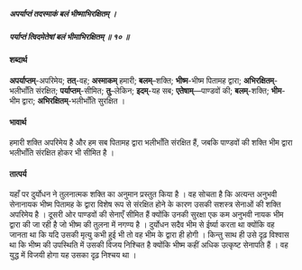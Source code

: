 ##### अपर्याप्तं तदस्माकं बलं भीष्माभिरक्षितम् ।
##### पर्याप्तं त्विदमेतेषां बलं भीमाभिरक्षितम् ॥ १० ॥

#### शब्दार्थ

**अपर्याप्तम्**-अपरिमेय; **तत्**-वह; **अस्माकम्** हमारी; **बलम्**–शक्ति; **भीष्म**-भीष्म पितामह द्वारा; **अभिरक्षितम्**-भलीभाँति संरक्षित; **पर्याप्तम्**-सीमित; **तु**–लेकिन; **इदम्**-यह सब; **एतेषाम्**—पाण्डवों की; **बलम्**-शक्ति; **भीम**-भीम द्वारा; **अभिरक्षितम्**-भलीभाँति सुरक्षित ।

#### भावार्थ

हमारी शक्ति अपरिमेय है और हम सब पितामह द्वारा भलीभाँति संरक्षित हैं, जबकि पाण्डवों की शक्ति भीम द्वारा भलीभाँति संरक्षित होकर भी सीमित है ।

#### तात्पर्य

यहाँ पर दुर्योधन ने तुलनात्मक शक्ति का अनुमान प्रस्तुत किया है । वह सोचता है कि अत्यन्त अनुभवी सेनानायक भीष्म पितामह के द्वारा विशेष रूप से संरक्षित होने के कारण उसकी सशस्त्र सेनाओं की शक्ति अपरिमेय है । दूसरी ओर पाण्डवों की सेनाएँ सीमित हैं क्योंकि उनकी सुरक्षा एक कम अनुभवी नायक भीम द्वारा की जा रही है जो भीष्म की तुलना में नगण्य है । दुर्योधन सदैव भीम से ईर्ष्या करता था क्योंकि वह जानता था कि यदि उसकी मृत्यु कभी हुई भी तो वह भीम के द्वारा ही होगी । किन्तु साथ ही उसे दृढ़ विश्वास था कि भीष्म की उपस्थिति में उसकी विजय निश्चित है क्योंकि भीष्म कहीं अधिक उत्कृष्ट सेनापति हैं । वह युद्ध में विजयी होगा यह उसका दृढ़ निश्चय था ।